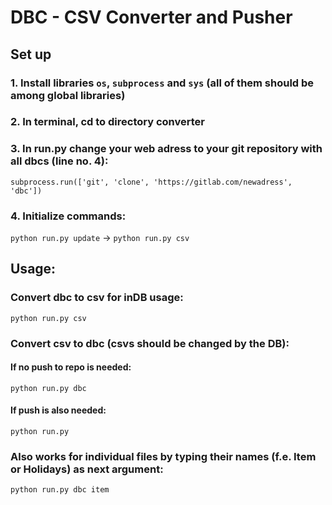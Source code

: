 # DBC - CSV Converter and Pusher
## Set up
### 1. Install libraries ```os```, ```subprocess``` and ```sys``` (all of them should be among global libraries)
### 2. In terminal, cd to directory converter
### 3. In run.py change your web adress to your git repository with all dbcs (line no. 4):
```subprocess.run(['git', 'clone', 'https://gitlab.com/newadress', 'dbc'])```
### 4. Initialize commands:
```python run.py update``` -> ```python run.py csv```
## Usage:
### Convert dbc to csv for inDB usage:
```python run.py csv```
### Convert csv to dbc (csvs should be changed by the DB):
#### If no push to repo is needed:
```python run.py dbc```
#### If push is also needed:
```python run.py```

### Also works for individual files by typing their names (f.e. Item or Holidays) as next argument:
```python run.py dbc item```
